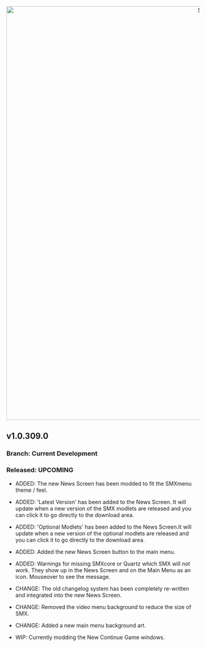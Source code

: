 <p align="center">
  <img src="https://7dtd-community.s3.us-east-2.amazonaws.com/monthly_2022_01/a20_banner_forum.png.35ab78c870a912989f716f892c664a60.png" width="1080" title="SMXhud - A20">
</p>

## v1.0.309.0

### Branch: Current Development
### Released: UPCOMING

- ADDED: The new News Screen has been modded to fit the SMXmenu theme / feel.
- ADDED: 'Latest Version' has been added to the News Screen. It will update when a new version of the SMX modlets are released and you can click it to go directly to the download area.
- ADDED: 'Optional Modlets' has been added to the News Screen.It will update when a new version of the optional modlets are released and you can click it to go directly to the download area.
- ADDED: Added the new News Screen button to the main menu.
- ADDED: Warnings for missing SMXcore or Quartz which SMX will not work. They show up in the News Screen and on the Main Menu as an icon. Mouseover to see the message.

- CHANGE: The old changelog system has been completely re-written and integrated into the new News Screen.
- CHANGE: Removed the video menu background to reduce the size of SMX.
- CHANGE: Added a new main menu background art.

- WIP: Currently modding the New Continue Game windows.
